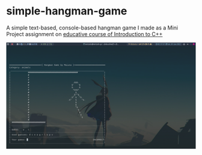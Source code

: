 # simple-hangman-game

A simple text-based, console-based hangman game I made as a Mini Project assignment on [educative course of Introduction to C++](https://www.educative.io/courses/learn-cpp-complete-course/)

![playing screenshot](screenshots/2022-01-01_02-57.png)

